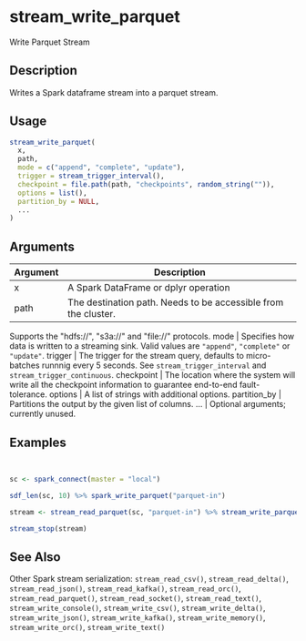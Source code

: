 # stream_write_parquet


Write Parquet Stream




## Description

Writes a Spark dataframe stream into a parquet stream.





## Usage
```r
stream_write_parquet(
  x,
  path,
  mode = c("append", "complete", "update"),
  trigger = stream_trigger_interval(),
  checkpoint = file.path(path, "checkpoints", random_string("")),
  options = list(),
  partition_by = NULL,
  ...
)
```




## Arguments


Argument      |Description
------------- |----------------
x | A Spark DataFrame or dplyr operation
path | The destination path. Needs to be accessible from the cluster.
Supports the "hdfs://", "s3a://" and "file://" protocols.
mode | Specifies how data is written to a streaming sink. Valid values are
``"append"``, ``"complete"`` or ``"update"``.
trigger | The trigger for the stream query, defaults to micro-batches runnnig
every 5 seconds. See `stream_trigger_interval` and
`stream_trigger_continuous`.
checkpoint | The location where the system will write all the checkpoint
information to guarantee end-to-end fault-tolerance.
options | A list of strings with additional options.
partition_by | Partitions the output by the given list of columns.
... | Optional arguments; currently unused.






## Examples

```r


sc <- spark_connect(master = "local")

sdf_len(sc, 10) %>% spark_write_parquet("parquet-in")

stream <- stream_read_parquet(sc, "parquet-in") %>% stream_write_parquet("parquet-out")

stream_stop(stream)

```






## See Also

Other Spark stream serialization: 
`stream_read_csv()`,
`stream_read_delta()`,
`stream_read_json()`,
`stream_read_kafka()`,
`stream_read_orc()`,
`stream_read_parquet()`,
`stream_read_socket()`,
`stream_read_text()`,
`stream_write_console()`,
`stream_write_csv()`,
`stream_write_delta()`,
`stream_write_json()`,
`stream_write_kafka()`,
`stream_write_memory()`,
`stream_write_orc()`,
`stream_write_text()`



